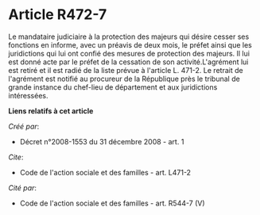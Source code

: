 # Article R472-7

Le mandataire judiciaire à la protection des majeurs qui désire cesser ses fonctions en informe, avec un préavis de deux
mois, le préfet ainsi que les juridictions qui lui ont confié des mesures de protection des majeurs. Il lui est donné acte
par le préfet de la cessation de son activité.L'agrément lui est retiré et il est radié de la liste prévue à l'article L.
471-2. Le retrait de l'agrément est notifié au procureur de la République près le tribunal de grande instance du chef-lieu de
département et aux juridictions intéressées.

**Liens relatifs à cet article**

_Créé par_:

  - Décret n°2008-1553 du 31 décembre 2008 - art. 1

_Cite_:

  - Code de l'action sociale et des familles - art. L471-2

_Cité par_:

  - Code de l'action sociale et des familles - art. R544-7 (V)
